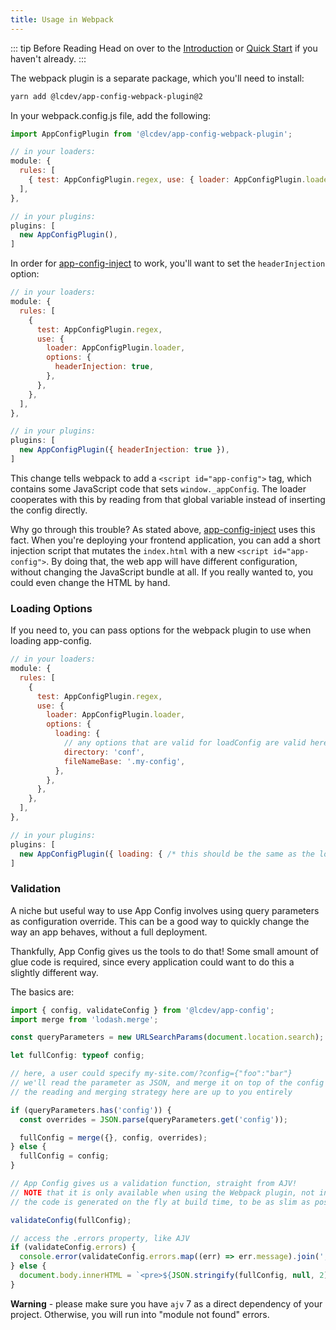 ```yaml
---
title: Usage in Webpack
---
```


::: tip Before Reading
Head on over to the [Introduction](../intro/) or [Quick Start](../intro/quick-start) if you haven't already.
:::

The webpack plugin is a separate package, which you'll need to install:

```sh
yarn add @lcdev/app-config-webpack-plugin@2
```

In your webpack.config.js file, add the following:

```javascript
import AppConfigPlugin from '@lcdev/app-config-webpack-plugin';

// in your loaders:
module: {
  rules: [
    { test: AppConfigPlugin.regex, use: { loader: AppConfigPlugin.loader } },
  ],
},

// in your plugins:
plugins: [
  new AppConfigPlugin(),
]

```

In order for [app-config-inject](./inject.md) to work, you'll want to set the `headerInjection` option:

```javascript
// in your loaders:
module: {
  rules: [
    {
      test: AppConfigPlugin.regex,
      use: {
        loader: AppConfigPlugin.loader,
        options: {
          headerInjection: true,
        },
      },
    },
  ],
},

// in your plugins:
plugins: [
  new AppConfigPlugin({ headerInjection: true }),
]
```

This change tells webpack to add a `<script id="app-config">` tag, which contains
some JavaScript code that sets `window._appConfig`. The loader cooperates with this
by reading from that global variable instead of inserting the config directly.

Why go through this trouble? As stated above, [app-config-inject](./inject.md)
uses this fact. When you're deploying your frontend application, you can add a
short injection script that mutates the `index.html` with a new `<script id="app-config">`.
By doing that, the web app will have different configuration, without changing
the JavaScript bundle at all. If you really wanted to, you could even change the
HTML by hand.

### Loading Options

If you need to, you can pass options for the webpack plugin to use when loading app-config.

```javascript
// in your loaders:
module: {
  rules: [
    {
      test: AppConfigPlugin.regex,
      use: {
        loader: AppConfigPlugin.loader,
        options: {
          loading: {
            // any options that are valid for loadConfig are valid here
            directory: 'conf',
            fileNameBase: '.my-config',
          },
        },
      },
    },
  ],
},

// in your plugins:
plugins: [
  new AppConfigPlugin({ loading: { /* this should be the same as the loader */ } }),
]
```

### Validation

A niche but useful way to use App Config involves using query parameters as configuration override.
This can be a good way to quickly change the way an app behaves, without a full deployment.

Thankfully, App Config gives us the tools to do that! Some small amount of glue code is required,
since every application could want to do this a slightly different way.

The basics are:

```typescript
import { config, validateConfig } from '@lcdev/app-config';
import merge from 'lodash.merge';

const queryParameters = new URLSearchParams(document.location.search);

let fullConfig: typeof config;

// here, a user could specify my-site.com/?config={"foo":"bar"}
// we'll read the parameter as JSON, and merge it on top of the config
// the reading and merging strategy here are up to you entirely

if (queryParameters.has('config')) {
  const overrides = JSON.parse(queryParameters.get('config'));

  fullConfig = merge({}, config, overrides);
} else {
  fullConfig = config;
}

// App Config gives us a validation function, straight from AJV!
// NOTE that it is only available when using the Webpack plugin, not in Node.js
// the code is generated on the fly at build time, to be as slim as possible

validateConfig(fullConfig);

// access the .errors property, like AJV
if (validateConfig.errors) {
  console.error(validateConfig.errors.map((err) => err.message).join(', '));
} else {
  document.body.innerHTML = `<pre>${JSON.stringify(fullConfig, null, 2)}</pre>`;
}
```

**Warning** - please make sure you have `ajv` 7 as a direct dependency of your project.
Otherwise, you will run into "module not found" errors.
